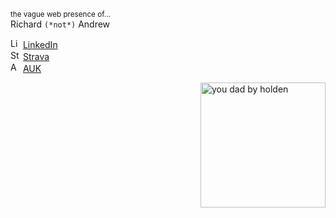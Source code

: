 <sub>the vague web presence of...</sub>  
Richard `(*not*)` Andrew

<img src="https://www.linkedin.com/favicon.ico" alt="LinkedIn" width="16px" height="16px"> <a href="https://www.linkedin.com/in/richardandrew75/" target="_blank">LinkedIn</a>  
<img src="https://www.strava.com/favicon.ico" alt="Strava" width="16px" height="16px"> <a href="https://www.strava.com/athletes/43333745" target="_blank">Strava</a>  
<img src="https://audax.uk/favicon.ico" alt="AUK" width="16px" height="16px"> <a href="https://audax.uk/results?memId=26444" target="_blank">AUK</a>  

<img align="right" width="200" alt="you dad by holden" src="https://ribena75.github.io/richard.andrew/assets/img/youdad2.png">